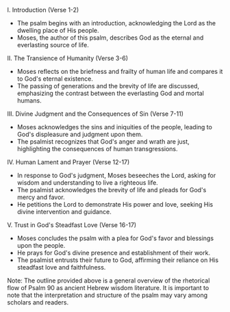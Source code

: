 I. Introduction (Verse 1-2)
- The psalm begins with an introduction, acknowledging the Lord as the dwelling place of His people.
- Moses, the author of this psalm, describes God as the eternal and everlasting source of life.

II. The Transience of Humanity (Verse 3-6)
- Moses reflects on the briefness and frailty of human life and compares it to God's eternal existence.
- The passing of generations and the brevity of life are discussed, emphasizing the contrast between the everlasting God and mortal humans.

III. Divine Judgment and the Consequences of Sin (Verse 7-11)
- Moses acknowledges the sins and iniquities of the people, leading to God's displeasure and judgment upon them.
- The psalmist recognizes that God's anger and wrath are just, highlighting the consequences of human transgressions.

IV. Human Lament and Prayer (Verse 12-17)
- In response to God's judgment, Moses beseeches the Lord, asking for wisdom and understanding to live a righteous life.
- The psalmist acknowledges the brevity of life and pleads for God's mercy and favor.
- He petitions the Lord to demonstrate His power and love, seeking His divine intervention and guidance.

V. Trust in God's Steadfast Love (Verse 16-17)
- Moses concludes the psalm with a plea for God's favor and blessings upon the people.
- He prays for God's divine presence and establishment of their work.
- The psalmist entrusts their future to God, affirming their reliance on His steadfast love and faithfulness.

Note: The outline provided above is a general overview of the rhetorical flow of Psalm 90 as ancient Hebrew wisdom literature. It is important to note that the interpretation and structure of the psalm may vary among scholars and readers.